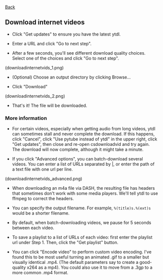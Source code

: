 [Back](../README.md)

## Download internet videos

* Click "Get updates" to ensure you have the latest ytdl.

* Enter a URL and click "Go to next step".

* After a few seconds, you'll see different download quality choices. Select one of the choices and click "Go to next step".

(downloadinternetvids_1.png)

* (Optional) Choose an output directory by clicking Browse...

* Click "Download"

(downloadinternetvids_2.png)

* That's it! The file will be downloaded.

### More information

* For certain videos, especially when getting audio from long videos, ytdl can sometimes stall and never complete the download. If this happens, click "Cancel", click "Use pytube instead of ytdl" in the upper right, click "Get updates", then close and re-open csdownloadvid and try again. The download will now complete, although it might take a minute.

* If you click "Advanced options", you can batch-download several videos. You can enter a list of URLs separated by |, or enter the path of a text file with one url per line.

(downloadinternetvids_advanced.png)

* When downloading an m4a file via DASH, the resulting file has headers that sometimes don't work with some media players. We'll tell ytdl to use ffmpeg to correct the headers.

* You can specify the output filename. For example, `%(title)s.%(ext)s` would be a shorter filename.

* By default, when batch-downloading videos, we pause for 5 seconds between each video.

* To save a playlist to a list of URLs of each video: first enter the playlist url under Step 1. Then, click the "Get playlist" button.

* You can click "Encode video" to perform custom video encoding. I've found this to be most useful turning an animated .gif to a smaller but visually identical .mp4. (The default parameters say to create a good-quality x264 as a mp4). You could also use it to move from a .3gp to a more common .mp4 format.





